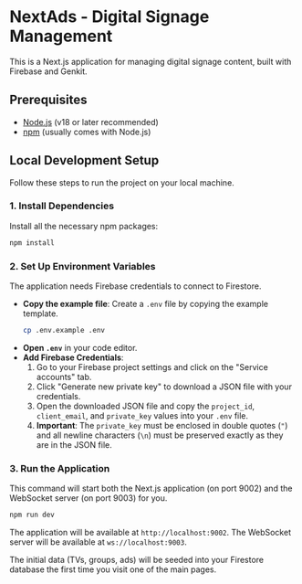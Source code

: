 # NextAds - Digital Signage Management

This is a Next.js application for managing digital signage content, built with Firebase and Genkit.

## Prerequisites

- [Node.js](https://nodejs.org/) (v18 or later recommended)
- [npm](https://www.npmjs.com/) (usually comes with Node.js)

## Local Development Setup

Follow these steps to run the project on your local machine.

### 1. Install Dependencies

Install all the necessary npm packages:

```bash
npm install
```

### 2. Set Up Environment Variables

The application needs Firebase credentials to connect to Firestore.

- **Copy the example file**: Create a `.env` file by copying the example template.
  ```bash
  cp .env.example .env
  ```
- **Open `.env`** in your code editor.
- **Add Firebase Credentials**:
    1. Go to your Firebase project settings and click on the "Service accounts" tab.
    2. Click "Generate new private key" to download a JSON file with your credentials.
    3. Open the downloaded JSON file and copy the `project_id`, `client_email`, and `private_key` values into your `.env` file.
    4. **Important**: The `private_key` must be enclosed in double quotes (`"`) and all newline characters (`\n`) must be preserved exactly as they are in the JSON file.

### 3. Run the Application

This command will start both the Next.js application (on port 9002) and the WebSocket server (on port 9003) for you.

```bash
npm run dev
```

The application will be available at `http://localhost:9002`.
The WebSocket server will be available at `ws://localhost:9003`.

The initial data (TVs, groups, ads) will be seeded into your Firestore database the first time you visit one of the main pages.
